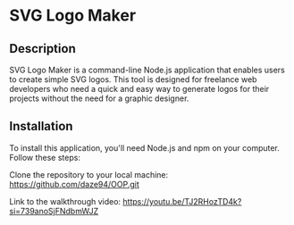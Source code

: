 # SVG Logo Maker

## Description

SVG Logo Maker is a command-line Node.js application that enables users to create simple SVG logos. This tool is designed for freelance web developers who need a quick and easy way to generate logos for their projects without the need for a graphic designer.

## Installation

To install this application, you'll need Node.js and npm on your computer. Follow these steps:

Clone the repository to your local machine:
https://github.com/daze94/OOP.git




Link to the walkthrough video:
https://youtu.be/TJ2RHozTD4k?si=739anoSjFNdbmWJZ
